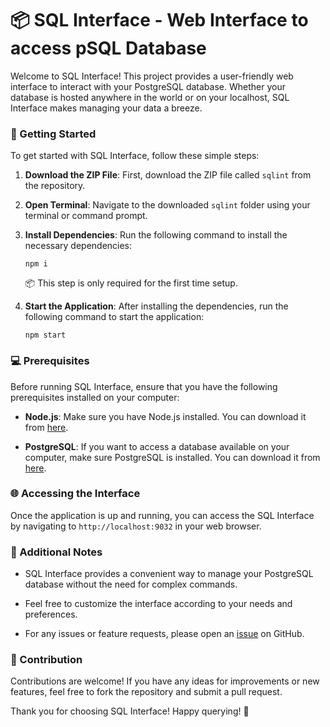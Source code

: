 # 📦 SQL Interface - Web Interface to access pSQL Database

Welcome to SQL Interface! This project provides a user-friendly web interface to interact with your PostgreSQL database. Whether your database is hosted anywhere in the world or on your localhost, SQL Interface makes managing your data a breeze.

### 🚀 Getting Started

To get started with SQL Interface, follow these simple steps:

1. **Download the ZIP File**: First, download the ZIP file called `sqlint` from the repository.

2. **Open Terminal**: Navigate to the downloaded `sqlint` folder using your terminal or command prompt.

3. **Install Dependencies**: Run the following command to install the necessary dependencies:
   ```
   npm i
   ```
   📦 This step is only required for the first time setup.

4. **Start the Application**: After installing the dependencies, run the following command to start the application:
   ```
   npm start
   ```

### 💻 Prerequisites

Before running SQL Interface, ensure that you have the following prerequisites installed on your computer:

- **Node.js**: Make sure you have Node.js installed. You can download it from [here](https://nodejs.org/).

- **PostgreSQL**: If you want to access a database available on your computer, make sure PostgreSQL is installed. You can download it from [here](https://www.postgresql.org/).

### 🌐 Accessing the Interface

Once the application is up and running, you can access the SQL Interface by navigating to `http://localhost:9032` in your web browser.

### 📝 Additional Notes

- SQL Interface provides a convenient way to manage your PostgreSQL database without the need for complex commands.
  
- Feel free to customize the interface according to your needs and preferences.

- For any issues or feature requests, please open an [issue](link-to-issues) on GitHub.

### 🙏 Contribution

Contributions are welcome! If you have any ideas for improvements or new features, feel free to fork the repository and submit a pull request.

Thank you for choosing SQL Interface! Happy querying! 🎉
